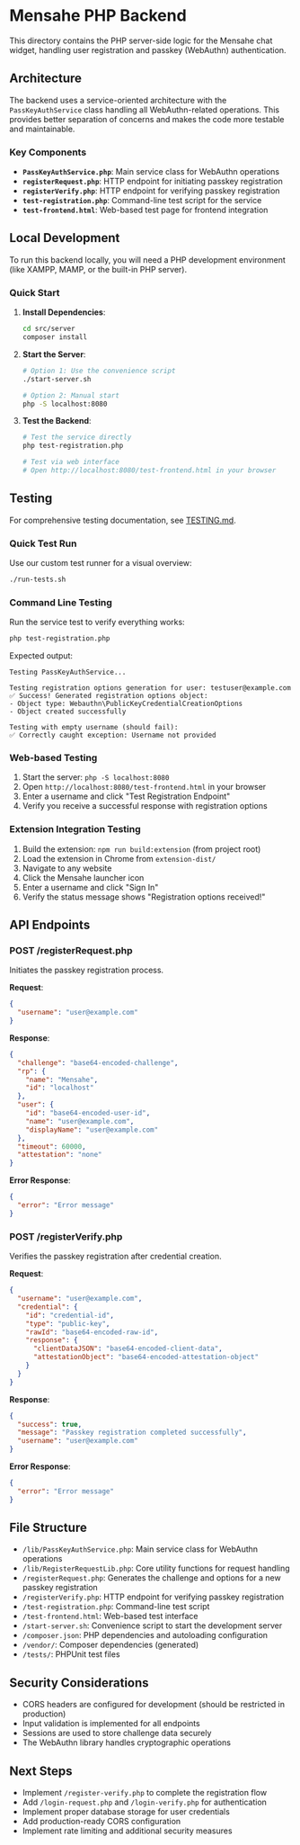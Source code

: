 # Mensahe PHP Backend

This directory contains the PHP server-side logic for the Mensahe chat widget, handling user registration and passkey (WebAuthn) authentication.

## Architecture

The backend uses a service-oriented architecture with the `PassKeyAuthService` class handling all WebAuthn-related operations. This provides better separation of concerns and makes the code more testable and maintainable.

### Key Components

- **`PassKeyAuthService.php`**: Main service class for WebAuthn operations
- **`registerRequest.php`**: HTTP endpoint for initiating passkey registration
- **`registerVerify.php`**: HTTP endpoint for verifying passkey registration
- **`test-registration.php`**: Command-line test script for the service
- **`test-frontend.html`**: Web-based test page for frontend integration

## Local Development

To run this backend locally, you will need a PHP development environment (like XAMPP, MAMP, or the built-in PHP server).

### Quick Start

1. **Install Dependencies**:
   ```bash
   cd src/server
   composer install
   ```

2. **Start the Server**:
   ```bash
   # Option 1: Use the convenience script
   ./start-server.sh

   # Option 2: Manual start
   php -S localhost:8080
   ```

3. **Test the Backend**:
   ```bash
   # Test the service directly
   php test-registration.php

   # Test via web interface
   # Open http://localhost:8080/test-frontend.html in your browser
   ```

## Testing

For comprehensive testing documentation, see [TESTING.md](TESTING.md).

### Quick Test Run

Use our custom test runner for a visual overview:
```bash
./run-tests.sh
```

### Command Line Testing

Run the service test to verify everything works:

```bash
php test-registration.php
```

Expected output:
```
Testing PassKeyAuthService...

Testing registration options generation for user: testuser@example.com
✅ Success! Generated registration options object:
- Object type: Webauthn\PublicKeyCredentialCreationOptions
- Object created successfully

Testing with empty username (should fail):
✅ Correctly caught exception: Username not provided
```

### Web-based Testing

1. Start the server: `php -S localhost:8080`
2. Open `http://localhost:8080/test-frontend.html` in your browser
3. Enter a username and click "Test Registration Endpoint"
4. Verify you receive a successful response with registration options

### Extension Integration Testing

1. Build the extension: `npm run build:extension` (from project root)
2. Load the extension in Chrome from `extension-dist/`
3. Navigate to any website
4. Click the Mensahe launcher icon
5. Enter a username and click "Sign In"
6. Verify the status message shows "Registration options received!"

## API Endpoints

### POST /registerRequest.php

Initiates the passkey registration process.

**Request**:
```json
{
  "username": "user@example.com"
}
```

**Response**:
```json
{
  "challenge": "base64-encoded-challenge",
  "rp": {
    "name": "Mensahe",
    "id": "localhost"
  },
  "user": {
    "id": "base64-encoded-user-id",
    "name": "user@example.com",
    "displayName": "user@example.com"
  },
  "timeout": 60000,
  "attestation": "none"
}
```

**Error Response**:
```json
{
  "error": "Error message"
}
```

### POST /registerVerify.php

Verifies the passkey registration after credential creation.

**Request**:
```json
{
  "username": "user@example.com",
  "credential": {
    "id": "credential-id",
    "type": "public-key",
    "rawId": "base64-encoded-raw-id",
    "response": {
      "clientDataJSON": "base64-encoded-client-data",
      "attestationObject": "base64-encoded-attestation-object"
    }
  }
}
```

**Response**:
```json
{
  "success": true,
  "message": "Passkey registration completed successfully",
  "username": "user@example.com"
}
```

**Error Response**:
```json
{
  "error": "Error message"
}
```

## File Structure

- `/lib/PassKeyAuthService.php`: Main service class for WebAuthn operations
- `/lib/RegisterRequestLib.php`: Core utility functions for request handling
- `/registerRequest.php`: Generates the challenge and options for a new passkey registration
- `/registerVerify.php`: HTTP endpoint for verifying passkey registration
- `/test-registration.php`: Command-line test script
- `/test-frontend.html`: Web-based test interface
- `/start-server.sh`: Convenience script to start the development server
- `/composer.json`: PHP dependencies and autoloading configuration
- `/vendor/`: Composer dependencies (generated)
- `/tests/`: PHPUnit test files

## Security Considerations

- CORS headers are configured for development (should be restricted in production)
- Input validation is implemented for all endpoints
- Sessions are used to store challenge data securely
- The WebAuthn library handles cryptographic operations

## Next Steps

- Implement `/register-verify.php` to complete the registration flow
- Add `/login-request.php` and `/login-verify.php` for authentication
- Implement proper database storage for user credentials
- Add production-ready CORS configuration
- Implement rate limiting and additional security measures
